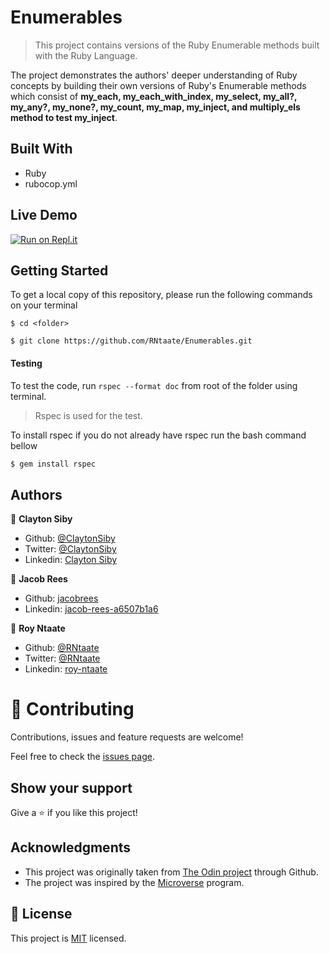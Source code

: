 # Enumerables
>This project contains versions of the Ruby Enumerable methods built with the Ruby Language.

The project demonstrates the authors' deeper understanding of Ruby concepts by building their own versions of Ruby's Enumerable methods which consist of **my_each, my_each_with_index, my_select, my_all?, my_any?, my_none?, my_count, my_map, my_inject, and multiply_els method to test my_inject**.

## Built With
- Ruby
- rubocop.yml

## Live Demo
[![Run on Repl.it](https://repl.it/badge/github/RNtaate/Enumerables)](https://repl.it/github/RNtaate/Enumerables) 

## Getting Started
To get a local copy of this repository, please run the following commands on your terminal

```
$ cd <folder>
```

```
$ git clone https://github.com/RNtaate/Enumerables.git
```

#### Testing

To test the code, run `rspec --format doc` from root of the folder using terminal.
> Rspec is used for the test.

To install rspec if you do not already have rspec run the bash command bellow
~~~bash
$ gem install rspec
~~~


## Authors

👤 **Clayton Siby**

- Github: [@ClaytonSiby](https://github.com/ClaytonSiby)
- Twitter: [@ClaytonSiby](https://twitter.com/ClaytonSiby)
- Linkedin: [Clayton Siby](https://www.linkedin.com/in/clayton-siby-48a8a0183/)

👤 **Jacob Rees**

- Github: [jacobrees](https://github.com/jacobrees)
- Linkedin: [jacob-rees-a6507b1a6](https://www.linkedin.com/in/jacob-rees-a6507b1a6/)

👤 **Roy Ntaate**

- Github: [@RNtaate](https://github.com/RNtaate)
- Twitter: [@RNtaate](https://twitter.com/RNtaate)
- Linkedin: [roy-ntaate](https://linkedin.com/in/roy-ntaate)


# 🤝 Contributing

Contributions, issues and feature requests are welcome!

Feel free to check the [issues page](https://github.com/RNtaate/Enumerables/issues).

## Show your support

Give a ⭐️ if you like this project!

## Acknowledgments

- This project was originally taken from [The Odin project](https://github.com/TheOdinProject/curriculum/blob/master/ruby_programming/archive/basic_ruby/project_advanced_building_blocks.md#project-2-enumerable-methods) through Github.
- The project was inspired by the [Microverse](https://www.microverse.org/) program.

## 📝 License

This project is [MIT](lic.url) licensed.
